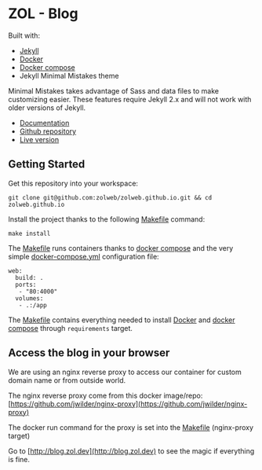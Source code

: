 # ZOL - Blog

Built with:

* [Jekyll](http://jekyllrb.com/)
* [Docker](https://docs.docker.com/)
* [Docker compose](https://docs.docker.com/compose/)
* Jekyll Minimal Mistakes theme

Minimal Mistakes takes advantage of Sass and data files to make customizing easier. These features require Jekyll 2.x and will not work with older versions of Jekyll.

* [Documentation](http://mmistakes.github.io/minimal-mistakes/theme-setup/)
* [Github repository](https://github.com/mmistakes/minimal-mistakes)
* [Live version](http://mmistakes.github.io/minimal-mistakes/)

## Getting Started

Get this repository into your workspace:

```
git clone git@github.com:zolweb/zolweb.github.io.git && cd zolweb.github.io
```

Install the project thanks to the following [Makefile](./Makefile) command:

```
make install
```

The [Makefile](./Makefile) runs containers thanks to [docker compose](https://docs.docker.com/compose/) and the very simple [docker-compose.yml](./docker-compose.yml) configuration file:

```lang
web:
  build: .
  ports:
   - "80:4000"
  volumes:
   - .:/app
```

The [Makefile](./Makefile) contains everything needed to install [Docker](https://docs.docker.com/) and [docker compose](https://docs.docker.com/compose/) through `requirements` target.

## Access the blog in your browser

We are using an nginx reverse proxy to access our container for custom domain name or from outside world.

The nginx reverse proxy come from this docker image/repo: [https://github.com/jwilder/nginx-proxy](https://github.com/jwilder/nginx-proxy)

The docker run command for the proxy is set into the [Makefile](./Makefile) (nginx-proxy target)

Go to [http://blog.zol.dev](http://blog.zol.dev) to see the magic if everything is fine.
